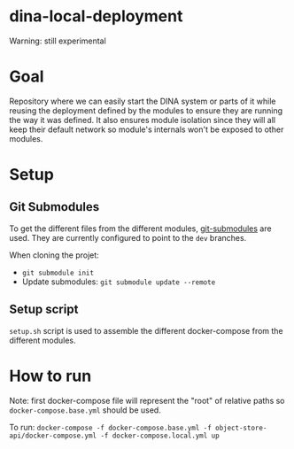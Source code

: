 # dina-local-deployment

Warning: still experimental

# Goal

Repository where we can easily start the DINA system or parts of it while reusing the deployment defined by the modules to ensure they are 
running the way it was defined. It also ensures module isolation since they will all keep their default network so module's internals won't be exposed 
to other modules.

# Setup

## Git Submodules

To get the different files from the different modules, [git-submodules](https://git-scm.com/book/en/v2/Git-Tools-Submodules) are used. They are currently configured to
point to the `dev` branches.

When cloning the projet:

* `git submodule init`
* Update submodules: `git submodule update --remote`

## Setup script

`setup.sh` script is used to assemble the different docker-compose from the different modules.


# How to run

Note: first docker-compose file will represent the "root" of relative paths so `docker-compose.base.yml` should be used. 

To run:
`docker-compose -f docker-compose.base.yml -f object-store-api/docker-compose.yml -f docker-compose.local.yml up`

